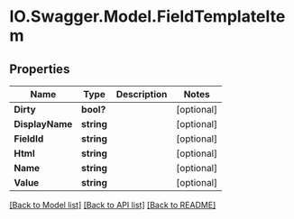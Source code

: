 # IO.Swagger.Model.FieldTemplateItem
## Properties

Name | Type | Description | Notes
------------ | ------------- | ------------- | -------------
**Dirty** | **bool?** |  | [optional] 
**DisplayName** | **string** |  | [optional] 
**FieldId** | **string** |  | [optional] 
**Html** | **string** |  | [optional] 
**Name** | **string** |  | [optional] 
**Value** | **string** |  | [optional] 

[[Back to Model list]](../README.md#documentation-for-models) [[Back to API list]](../README.md#documentation-for-api-endpoints) [[Back to README]](../README.md)


